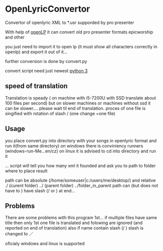 # OpenLyricConvertor
Convertor of openlyric XML to *.usr supporded by pro presenter


With help of [openLP](https://openlp.org/) it can convert old pro presenter formats epicworship and other

you just need to import it to open lp (it must show all characters correctly in openlp) and export it out of it...


further conversion is done by convert.py

convert script need just newest [python 3](https://www.python.org/downloads/)
## speed of translation
Translation is speady ( on machine with i5-7200U with SSD translate about 100 files per second)
but on slower machines or machines without ssd  it can be slower.... please wait til end of translation.
proces of one file is singified with rotation of slash /  (one change =one file)

## Usage
you place convert.py into directory with your songs in openlyric format and run it(from same directory)
on windows there is conviniency runners (windows-run-Me...en/cz) on linux it is advised to cd into directory and run it

... script will tell you how many xml it founded and ask you to path to folder where to place result

path can be absolute (/home/someuser|c:/users/me/desktop/)
and relative ./ (curent folder)  ../ (parent folder)   ../folder_in_parent
path can (but does not have to ) have slash (/ or \) at end...

## Problems
There are some problems with this program 1st... if multiple files have same title then only 1st one file is translated and folowing are ignored (and reported on end of translation)
also if name contain slash (/ \) slash is changed to ／ 


oficialy windows and linux is supported
